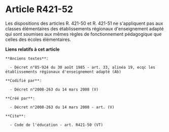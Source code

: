 # Article R421-52

Les dispositions des articles R. 421-50 et R. 421-51 ne s'appliquent pas aux classes élémentaires des établissements
régionaux d'enseignement adapté qui sont soumises aux mêmes règles de fonctionnement pédagogique que celles des écoles
élémentaires.

**Liens relatifs à cet article**

	**Anciens textes**:

	  - Décret n°85-924 du 30 août 1985 - art. 33, alinéa 19, ecqc les établissements régionaux d'enseignement adapté (Ab)

	**Codifié par**:

	  - Décret n°2008-263 du 14 mars 2008 (V)

	**Créé par**:

	  - Décret n°2008-263 du 14 mars 2008 - art. (V)

	**Cite**:

	  - Code de l'éducation - art. R421-50 (VT)
